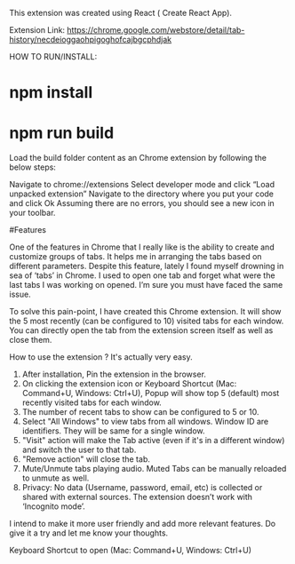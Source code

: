 This extension was created using React ( Create React App).

Extension Link: https://chrome.google.com/webstore/detail/tab-history/necdeioggaohpigoghofcajbgcphdjak

HOW TO RUN/INSTALL:

# npm install
# npm run build

Load the build folder content as an Chrome extension by following the below steps:

Navigate to chrome://extensions
Select developer mode and click “Load unpacked extension”
Navigate to the directory where you put your code and click Ok
Assuming there are no errors, you should see a new icon in your toolbar.



#Features

One of the features in Chrome that I really like is the ability to create and customize groups of tabs. It helps me in arranging the tabs based on different parameters. 
Despite this feature, lately I found myself drowning in sea of ‘tabs’ in Chrome. I used to open one tab and forget what were the last tabs I was working on opened. I’m sure you must have faced the same issue.

To solve this pain-point, I have created this Chrome extension. It will show the 5 most recently (can be configured to 10) visited tabs for each window. You can directly open the tab from the extension screen itself as well as close them.

How to use the extension ? It's actually very easy.

1. After installation, Pin the extension in the browser.
2. On clicking the extension icon or Keyboard Shortcut (Mac: Command+U, Windows: Ctrl+U), Popup will show top 5 (default) most recently visited tabs for each window.
3. The number of recent tabs to show can be configured to 5 or 10.
4. Select "All Windows" to view tabs from all windows. Window ID are identifiers. They will be same for a single window.
5. "Visit" action will make the Tab active (even if it's in a different window) and switch the user to that tab.
6. "Remove action" will close the tab.
7. Mute/Unmute tabs playing audio. Muted Tabs can be manually reloaded to unmute as well.
8. Privacy: No data (Username, password, email, etc) is collected or shared with external sources. The extension doesn’t work with ‘Incognito mode’.

I intend to make it more user friendly and add more relevant features. Do give it a try and let me know your thoughts.

Keyboard Shortcut to open (Mac: Command+U, Windows: Ctrl+U)
